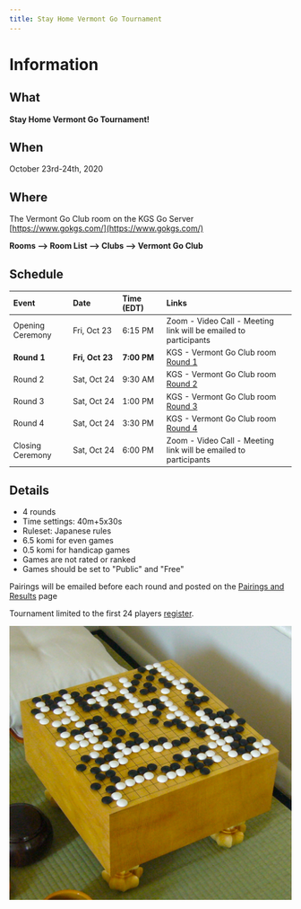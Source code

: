 ```yaml
---
title: Stay Home Vermont Go Tournament
---
```


# Information

## What
__Stay Home Vermont Go Tournament!__

## When
October 23rd-24th, 2020

## Where
The Vermont Go Club room on the KGS Go Server [https://www.gokgs.com/](https://www.gokgs.com/)

__Rooms --> Room List --> Clubs --> Vermont Go Club__

## Schedule

| Event | Date | Time (EDT) | Links |
| :--- | :--- | :--- | :--- |
|Opening Ceremony | Fri,&#160;Oct&#160;23 | 6:15&#160;PM | Zoom - Video Call - Meeting link will be emailed to participants |
|__Round 1__ | __Fri,&#160;Oct&#160;23__ | __7:00&#160;PM__ | KGS - Vermont Go Club room [Round 1]({{site.baseurl}}/pairings#round-1) |
|Round 2 | Sat,&#160;Oct&#160;24 | 9:30&#160;AM | KGS - Vermont Go Club room [Round 2]({{site.baseurl}}/pairings#round-2) |
|Round 3 | Sat,&#160;Oct&#160;24 | 1:00&#160;PM | KGS - Vermont Go Club room [Round 3]({{site.baseurl}}/pairings#round-3) |
|Round 4 | Sat,&#160;Oct&#160;24 | 3:30&#160;PM | KGS - Vermont Go Club room [Round 4]({{site.baseurl}}/pairings#round-4) |
|Closing Ceremony | Sat,&#160;Oct&#160;24 | 6:00&#160;PM| Zoom - Video Call - Meeting link will be emailed to participants  |


## Details
- 4 rounds
- Time settings: 40m+5x30s
- Ruleset: Japanese rules
- 6.5 komi for even games
- 0.5 komi for handicap games
- Games are not rated or ranked
- Games should be set to "Public" and "Free"

Pairings will be emailed before each round and posted on the [Pairings and Results]({{site.baseurl}}/pairings) page

Tournament limited to the first 24 players [register]({{site.baseurl}}/registration).

![Go Board](/assets/img/go.jpeg)

